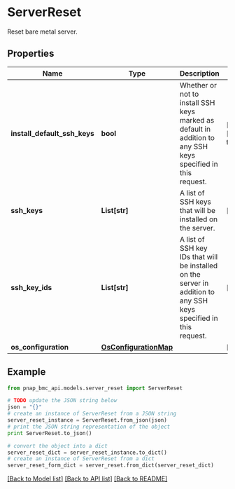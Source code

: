 # ServerReset

Reset bare metal server.

## Properties

Name | Type | Description | Notes
------------ | ------------- | ------------- | -------------
**install_default_ssh_keys** | **bool** | Whether or not to install SSH keys marked as default in addition to any SSH keys specified in this request. | [optional] [default to True]
**ssh_keys** | **List[str]** | A list of SSH keys that will be installed on the server. | [optional] 
**ssh_key_ids** | **List[str]** | A list of SSH key IDs that will be installed on the server in addition to any SSH keys specified in this request. | [optional] 
**os_configuration** | [**OsConfigurationMap**](OsConfigurationMap.md) |  | [optional] 

## Example

```python
from pnap_bmc_api.models.server_reset import ServerReset

# TODO update the JSON string below
json = "{}"
# create an instance of ServerReset from a JSON string
server_reset_instance = ServerReset.from_json(json)
# print the JSON string representation of the object
print ServerReset.to_json()

# convert the object into a dict
server_reset_dict = server_reset_instance.to_dict()
# create an instance of ServerReset from a dict
server_reset_form_dict = server_reset.from_dict(server_reset_dict)
```
[[Back to Model list]](../README.md#documentation-for-models) [[Back to API list]](../README.md#documentation-for-api-endpoints) [[Back to README]](../README.md)


